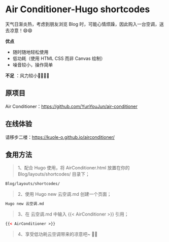 # Air Conditioner-Hugo shortcodes  
  
天气日渐炎热，考虑到朋友浏览 Blog 时，可能心情烦躁，因此购入一台空调，送去凉意！😄😄  
  
**优点**
* 随时随地轻松使用  
* 低功耗（使用 HTML CSS 而非 Canvas 绘制）  
* 噪音较小，操作简单  
  
**不足** ：风力较小🤦‍♀️🤦‍♀️  

## 原项目  
  
Air Conditioner：https://github.com/YunYouJun/air-conditioner  

## 在线体验  
请移步二楼：https://kuole-o.github.io/airconditioner/
  
## 食用方法 
> 1、配合 Hugo 使用，将 AirConditioner.html 放置在你的 Blog/layouts/shortcodes/ 目录下；  
```html
Blog/layouts/shortcodes/
```
> 2、使用 Hugo new 云空调.md 创建一个页面；  
```html
Hugo new 云空调.md
```
> 3、在 云空调.md 中输入 {{< AirConditioner >}} 引用；  
```html
{{< AirConditioner >}}
```
> 4、享受低功耗云空调带来的凉意吧~ 🤪🤪
